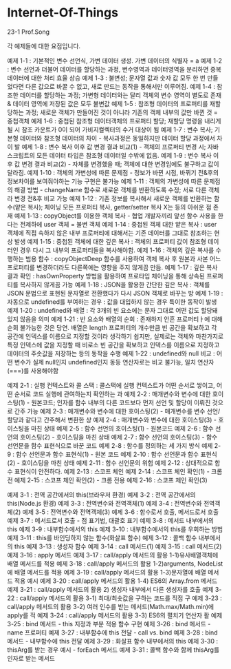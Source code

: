 # Internet-Of-Things
23-1 Prof.Song

각 예제들에 대한 요점입니다.

예제 1-1 : 기본적인 변수 선언식, 가변 데이터 생성. 가변 데이터의 식별자 = a
예제 1-2 : 변수 선언과 더불어 데이터를 할당하는 과정, 변수영역과 데이터영역을 분리하면 중복 데이터에 대한 처리 효율 상승
예제 1-3 : 불변성; 문자열 값과 숫자 값 모두 한 번 만들었다면 다른 값으로 바꿀 수 없고, 새로 만드는 동작을 통해서만 이루어짐.
예제 1-4 : 참조한 데이터를 할당하는 과정; 가변형 데이터와는 달리 객체의 변수 영역이 별도로 존재 & 데이터 영역에 저장된 값은 모두 불변값
예제 1-5 : 참조형 데이터의 프로퍼티를 재할당하는 과정; 새로운 객체가 만들어진 것이 아니라 기존의 객체 내부의 값만 바뀐 것 = 중첩객체
예제 1-6 : 중첩된 참조형 데이터객체의 프로퍼티 할당; 재할당 명령을 내리게 될 시 참조 카운트가 0이 되어 가비지컬렉터의 수거 대상이 됨
예제 1-7 : 변수 복사; 기본형 데이터와 참조형 데이터의 차이 - 복사과정은 동일하지만 데이터 할당 과정에서 차이 발
예제 1-8 : 변수 복사 이후 값 변경 결과 비교(1) - 객체의 프로퍼티 변경 시; 자바스크립트의 모든 데이터 타입은 참조형 데이터일 수밖에 없음.
예제 1-9 : 변수 복사 이후 값 변경 결과 비교(2) - 자체를 변경했을 때; 객체에 대한 변경임에도 불구하고 값이 달라짐.
예제 1-10 : 객체의 가변성에 따른 문제점 - 정보가 바뀐 시점, 바뀌기 전&후의 정보차이를 보여줘야하는 기능 구현은 불가능
예제 1-11 : 객체의 가변성에 따른 문제점의 해결 방법 - changeName 함수로 새로운 객체를 반환하도록 수정; 서로 다른 객체라 변경 전&후 비교 가능
예제 1-12 : 기존 정보를 복사해서 새로운 객체를 반환하는 함수(얕은 복사); 체이닝 모든 프로퍼티 복사, getter/setter 복사 X는 등의 아쉬운 점 존재
예제 1-13 : copyObject를 이용한 객체 복사 - 협업 개발자끼리 앞선 함수 사용을 한다는 전제하에 user 객체 = 불변 객체
예제 1-14 : 중첩된 객체 대한 얕은 복사 : user 객체에 직접 속하지 않은 내부 프로퍼티에 대해서는 기존 데이터를 그대로 참조하는 현상 발생
예제 1-15 : 중첩된 객체에 대한 깊은 복사 : 객체의 프로퍼티 값이 참조형 데이터인 경우 다시 그 내부의 프로퍼티들을 복사해야함.
예제 1-16 : 객체의 깊은 복사를 수행하는 범용 함수 : copyObjectDeep 함수를 사용하여 객체 복사 후 원본과 사본 어느 프로퍼티를 변경하더라도 다른쪽에는 영향을 주지 않게끔 만듬.
예제 1-17 : 깊은 복사 결과 확인 : hasOwnProperty 방법을 활용하여 프로타입 체이닝을 통해 상속된 프로퍼티를 복사하지 않게끔 가능
예제 1-18 : JSON을 활용한 간단한 깊은 복사 : 객체를 JSON 문법으로 표현된 문자열로 전환했다가 다시 JSON 객체로 바꾸는 방
예제 1-19 : 자동으로 undefined를 부여하는 경우 : 값을 대입하지 않는 경우 특이한 동작이 발생
예제 1-20 : undefined와 배열 : 각 3개의 빈 요소에는 문자 그대로 어떤 값도 할당돼 있지 않음을 의미
예제 1-21 : 반 요소와 배열의 순회 : 존재하지 안흔 프로퍼티ㅏ에 대해 순회 불가능한 것은 당연. 배열은 length 프로퍼티의 개수만큼 빈 공간을 확보하고 각 공간에 인덱스를 이름으로 지정할 것이라 생각하기 쉽지만, 실제로는 객체와 마찬가지로 특정 인덱스에 값을 지정할 때 비로소 빈 공간을 확보하고 인덱스를 이름으로 지정하고 데이터의 주솟값을 저장하는 등의 동작을 수행
예제 1-22 : undefined와 null 비교 : 어떤 변수가 실제 null인지 undefined인지 동등 연산자로는 비교 불가능, 일치 연산자(===)를 사용해야함

예제 2-1 : 실행 컨텍스트와 콜 스택 : 콜스택에 실행 컨텍스트가 어떤 순서로 쌓이고, 어떤 순서로 코드 실행에 관여하는지 확인하는 과
예제 2-2 : 매개변수와 변수에 대한 호이스팅(1) - 원본코드; 인자를 함수 내부의 다른 코드보다 먼저 선언 및 할당이 이뤄진 것으로 간주 가능
예제 2-3 : 매개변수와 변수에 대한 호이스팅(2) - 매개변수를 변수 선언/할당과 같다고 간주해서 변환한 상
예제 2-4 : 매개변수와 변수에 대한 호이스팅(3) - 호이스팅을 마친 상태
예제 2-5 : 함수 선언의 호이스팅(1) - 원본코드
예제 2-6 : 함수 선언의 호이스팅(2) - 호이스팅을 마친 상태
예제 2-7 : 함수 선언의 호이스팅(3) - 함수 선언문을 함수 표현식으로 바꾼 코드 
예제 2-8 : 함수를 정의하는 세 가지 방식 
예제 2-9 : 함수 선언문과 함수 표현식(1) - 원본 코드
예제 2-10 : 함수 선언문과 함수 표현식(2) - 호이스팅을 마친 상태
예제 2-11 : 함수 선언문의 위험
예제 2-12 : 상대적으로 함수 표현식이 안전하다.
예제 2-13 : 스코프 체인
예제 2-14 : 스코프 체인 확인(1) - 크롬 전
예제 2-15 : 스코프 체인 확인(2) - 크롬 전용
예제 2-16 : 스코프 체인 확인(3)

예제 3-1 : 전역 공간에서의 this(브라우저 환경)
예제 3-2 : 전역 공간에서의 this(Node.js 환경)
예제 3-3 : 전역변수와 전역객체(1)
예제 3-4 : 전역변수와 전역객체(2)
예제 3-5 : 전역변수와 전역객체(3)
예제 3-6 : 함수로서 호출, 메서드로서 호출
예제 3-7 : 메서드로서 호출 - 점 표기법, 대괄호 표기
예제 3-8 : 메서드 내부에서의 this
예제 3-9 : 내부함수에서의 this
예제 3-10 : 내부함수에서의 this를 우회하는 방법
예제 3-11 : this를 바인딩하지 않는 함수(화살표 함수)
예제 3-12 : 콜백 함수 내부에서의 this
예제 3-13 : 생성자 함수
예제 3-14 : call 메서드(1)
예제 3-15 : call 메서드(2)
예제 3-16 : apply 메서드
예제 3-17 : call/apply 메서드의 활용 1-1)유사배열객체에 배열 메서드를 적용
예제 3-18 : call/apply 메서드의 활용 1-2)arguments, NodeList에 배열 메서드를 적용
예제 3-19 : call/apply 메서드의 활용 1-3)문자열에 배열 메서드 적용 예시
예제 3-20 : call/apply 메서드의 활용 1-4) ES6의 Array.from 메서드
예제 3-21 : call/apply 메서드의 활용 2) 생성자 내부에서 다른 생성자를 호출
예제 3-22 : call/apply 메서드의 활용 3-1) 최대/최솟값을 구하는 코드를 직접 구
예제 3-23 : call/apply 메서드의 활용 3-2) 여러 인수를 받는 메서드(Math.max/Math.min)에 apply를 적
예제 3-24 : call/apply 메서드의 활용 3-3) ES6의 펼치기 연산자 활
예제 3-25 : bind 메서드 - this 지정과 부분 적용 함수 구현
예제 3-26 : bind 메서드 - name 프로퍼티
예제 3-27 : 내부함수에 this 전달 - call vs. bind
예제 3-28 : bind 메서드 - 내부함수에 this 전달
예제 3-29 : 화살표 함수 내부에서의 this
예제 3-30 : thisArg를 받는 경우 예시 - forEach 메서드
예제 3-31 : 콜백 함수와 함께 thisArg를 인자로 받는 메서드
